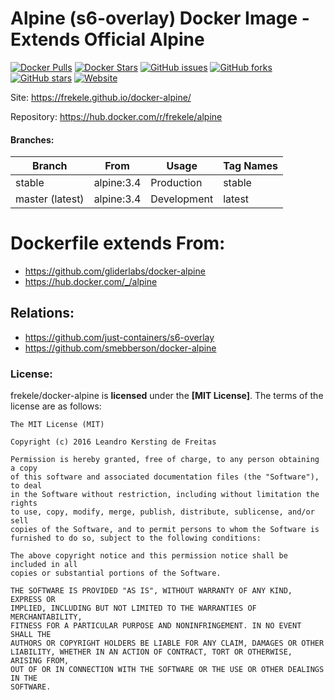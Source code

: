 # Alpine (s6-overlay) Docker Image - Extends Official Alpine

[![Docker Pulls](https://img.shields.io/docker/pulls/frekele/alpine.svg)](https://hub.docker.com/r/frekele/alpine/)
[![Docker Stars](https://img.shields.io/docker/stars/frekele/alpine.svg)](https://hub.docker.com/r/frekele/alpine/)
[![GitHub issues](https://img.shields.io/github/issues/frekele/docker-alpine.svg)](https://github.com/frekele/docker-alpine/issues)
[![GitHub forks](https://img.shields.io/github/forks/frekele/docker-alpine.svg)](https://github.com/frekele/docker-alpine/network)
[![GitHub stars](https://img.shields.io/github/stars/frekele/docker-alpine.svg)](https://github.com/frekele/docker-alpine/stargazers)
[![Website](https://img.shields.io/website-up-down-green-red/http/shields.io.svg)](https://frekele.github.io/docker-alpine/)

Site: https://frekele.github.io/docker-alpine/

Repository: https://hub.docker.com/r/frekele/alpine

#### Branches:
| Branch           | From          | Usage        | Tag Names       |
| ---------------- | ------------- | ------------ | --------------- |
| stable           | alpine:3.4    | Production   | stable          |
| master (latest)  | alpine:3.4    | Development  | latest          |

# Dockerfile extends From:
- https://github.com/gliderlabs/docker-alpine
- https://hub.docker.com/_/alpine


## Relations:
- https://github.com/just-containers/s6-overlay
- https://github.com/smebberson/docker-alpine

### License:
frekele/docker-alpine is **licensed** under the **[MIT License]**. The terms of the license are as follows:

    The MIT License (MIT)

    Copyright (c) 2016 Leandro Kersting de Freitas

    Permission is hereby granted, free of charge, to any person obtaining a copy
    of this software and associated documentation files (the "Software"), to deal
    in the Software without restriction, including without limitation the rights
    to use, copy, modify, merge, publish, distribute, sublicense, and/or sell
    copies of the Software, and to permit persons to whom the Software is
    furnished to do so, subject to the following conditions:

    The above copyright notice and this permission notice shall be included in all
    copies or substantial portions of the Software.

    THE SOFTWARE IS PROVIDED "AS IS", WITHOUT WARRANTY OF ANY KIND, EXPRESS OR
    IMPLIED, INCLUDING BUT NOT LIMITED TO THE WARRANTIES OF MERCHANTABILITY,
    FITNESS FOR A PARTICULAR PURPOSE AND NONINFRINGEMENT. IN NO EVENT SHALL THE
    AUTHORS OR COPYRIGHT HOLDERS BE LIABLE FOR ANY CLAIM, DAMAGES OR OTHER
    LIABILITY, WHETHER IN AN ACTION OF CONTRACT, TORT OR OTHERWISE, ARISING FROM,
    OUT OF OR IN CONNECTION WITH THE SOFTWARE OR THE USE OR OTHER DEALINGS IN THE
    SOFTWARE.
